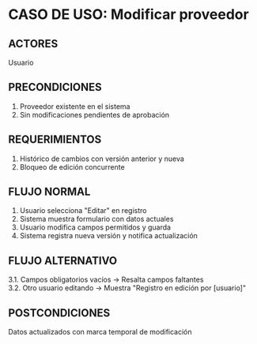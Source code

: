 # CASO DE USO: Modificar proveedor

## ACTORES  
Usuario 

## PRECONDICIONES  
1. Proveedor existente en el sistema  
2. Sin modificaciones pendientes de aprobación

## REQUERIMIENTOS  
1. Histórico de cambios con versión anterior y nueva  
2. Bloqueo de edición concurrente

## FLUJO NORMAL  
1. Usuario selecciona "Editar" en registro  
2. Sistema muestra formulario con datos actuales  
3. Usuario modifica campos permitidos y guarda  
4. Sistema registra nueva versión y notifica actualización

## FLUJO ALTERNATIVO  
3.1. Campos obligatorios vacíos → Resalta campos faltantes  
3.2. Otro usuario editando → Muestra "Registro en edición por [usuario]"

## POSTCONDICIONES  
Datos actualizados con marca temporal de modificación
